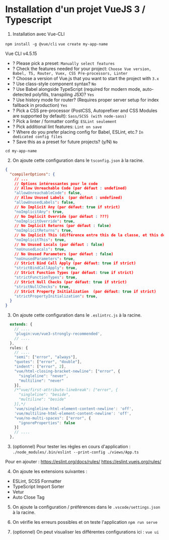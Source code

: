 # Installation d'un projet VueJS 3 / Typescript

1) Installation avec Vue-CLI

`npm install -g @vue/cli`
`vue create my-app-name`

Vue CLI v4.5.15
- ? Please pick a preset: `Manually select features`
- ? Check the features needed for your project: `Choose Vue version, Babel, TS, Router, Vuex, CSS Pre-processors, Linter`
- ? Choose a version of Vue.js that you want to start the project with `3.x`
- ? Use class-style component syntax? `No`
- ? Use Babel alongside TypeScript (required for modern mode, auto-detected polyfills, transpiling JSX)? `Yes`
- ? Use history mode for router? (Requires proper server setup for index fallback in production) `Yes`
- ? Pick a CSS pre-processor (PostCSS, Autoprefixer and CSS Modules are supported by default): `Sass/SCSS (with node-sass)`
- ? Pick a linter / formatter config: `ESLint seulement`
- ? Pick additional lint features: `Lint on save`
- ? Where do you prefer placing config for Babel, ESLint, etc.? `In dedicated config files`
- ? Save this as a preset for future projects? (y/N) `No`

`cd my-app-name`

2) On ajoute cette configuration dans le `tsconfig.json` à la racine.
```json
{
  "compilerOptions": {
	// ...
	// Options intéressantes pour le code
	// Allow Unreachable Code (par défaut : undefined)
	"allowUnreachableCode": false,
	// Allow Unused Labels  (par défaut : undefined)
	"allowUnusedLabels": false,
	// No Implicit Any (par défaut: true if strict)
	"noImplicitAny": true,
	// No Implicit Override (par défaut : ???)
	"noImplicitOverride": true,
	// No Implicit Returns (par défaut : false)
	"noImplicitReturns": true,
	// No Implicit This (différence entre this de la classe, et this des fonctions) (par défaut: true if strict)
	"noImplicitThis": true,
	// No Unused Locals (par défaut : false)
	"noUnusedLocals": true,
	// No Unused Parameters (par défaut : false)
	"noUnusedParameters": true,
	// Strict Bind Call Apply (par défaut: true if strict)
	"strictBindCallApply": true,
	// Strict Function Types (par défaut: true if strict)
	"strictFunctionTypes": true,
	// Strict Null Checks (par défaut: true if strict)
	"strictNullChecks": true,
	// Strict Property Initialization  (par défaut: true if strict)
	"strictPropertyInitialization": true,
  }
}
```

3) On ajoute cette configuration dans le `.eslintrc.js` à la racine.

```js
  extends: {
	// ....
	'plugin:vue/vue3-strongly-recommended',
	// ....
  },
  rules: {
	// ....
    "semi": ["error", "always"],
    "quotes": ["error", "double"],
	"indent": ["error", 2],
    "vue/html-closing-bracket-newline": ["error", {
      "singleline": "never",
      "multiline": "never"
    }],
    /*"vue/first-attribute-linebreak": ["error", {
      "singleline": "beside",
      "multiline": "beside"
    }],*/
    'vue/singleline-html-element-content-newline': 'off',
    'vue/multiline-html-element-content-newline': 'off',
    "vue/no-multi-spaces": ["error", {
      "ignoreProperties": false
    }]
	// ....
  },
```

3) (optionnel) Pour tester les règles en cours d'application :
`./node_modules/.bin/eslint --print-config ./views/App.ts `

Pour en ajouter :
https://eslint.org/docs/rules/
https://eslint.vuejs.org/rules/

4) On ajoute les extensions suivantes :
- ESLint, SCSS Formatter
- TypeScript Import Sorter
- Vetur
- Auto Close Tag

5) On ajoute la configuration / préférences dans le `.vscode/settings.json` à la racine.

6) On vérifie les erreurs possibles et on teste l'application
`npm run serve`

6) (optionnel) On peut visualiser les différentes configurations ici :
`vue ui`
